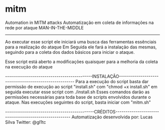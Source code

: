 # mitm
 Automation in MITM attacks
Automatização em coleta de informações na rede por ataque MAN-IN-THE-MIDDLE

-------------------------------------------------------------------------------------------------------------
 Ao executar esse script ele iniciará uma busca das ferramentas essênciais
para a realização do ataque
 Em Seguida ele fará a instalação das mesmas, seguindo para a coleta dos dados
básicos para iniciar o ataque.

Esse script está aberto a modificações quaisquer para a melhoria da coleta na execução do ataque

--------------------------------------------INSTALAÇÂO-------------------------------------------------------
 Para a execução do script basta dar permissão de execução ao script "install.sh" com "chmod +x install.sh"
em seguida executar esse script com ./install.sh
 Esses comandos darão as permissões necessárias para toda base de scripts envolvidos durante o ataque.
Nas execuções seguintes do script, basta iniciar com "mitm.sh"

---------------------------------------------CRÉDITOS-------------------------------------------------------
Automatização desenvolvida por: Lucas Silva
Twitter: @gl1tc
